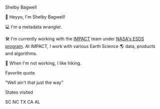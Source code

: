 Shelby Bagwell

👋  Heyyo, I'm Shelby Bagwell!

💻  I'm a metadata wrangler.

🛠️  I'm currently working with the [IMPACT](https://impact.earthdata.nasa.gov/) team under [NASA's ESDS program](https://earthdata.nasa.gov/esds).
At IMPACT, I work with various Earth Science 🌎 data, products and algorithms.

🎨  When I'm not working, I like hiking.

Favorite quote

"Well ain't that just the way"

States visited

SC
NC
TX
CA
AL
